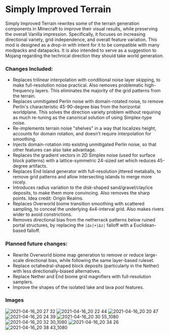# Simply Improved Terrain

Simply Improved Terrain rewrites some of the terrain generation components in Minecraft to improve their visual results, while preserving the overall Vanilla impression. Specifically, it focuses on increasing directional variety, grid independence, and overall feature variation. This mod is designed as a drop-in with intent for it to be compatible with many modpacks and datapacks. It is also intended to serve as a suggestion to Mojang regarding the technical direction they should take world generation.

### Changes Included:

- Replaces trilinear interpolation with conditional noise layer skipping, to make full-resolution noise practical. Also removes problematic high-frequency layers. This eliminates the majority of the grid patterns from the terrain.
- Replaces unmitigated Perlin noise with domain-rotated noise, to remove Perlin's characteristic 45-90-degree bias from the horizontal worldplane. This solves the direction variety problem without requiring as much re-tuning as the canonical solution of using Simplex-type noise.
- Re-implements terrain noise "shelves" in a way that localizes height, accounts for domain rotation, and doesn't require interpolation for smoothing.
- Injects domain-rotation into existing unmitigated Perlin noise, so that other features can also take advantage.
- Replaces the gradient vectors in 2D Simplex noise (used for surface block patterns) with a lattice-symmetric 24-sized set which reduces 45-degree artifacts.
- Replaces End Island generator with full-resolution jittered metaballs, to remove grid patterns and allow intersecting islands to merge more nicely.
- Introduces radius variation to the disk-shaped sand/gravel/clay/ice deposits, to make them more convincing. Also removes the sharp points. Idea credit: Origin Realms.
- Replaces Overworld biome transition smoothing with scattered sampling, to conceal the underlying 4x4-interval grid. Also makes rivers wider to avoid constrictions.
- Removes directional bias from the netherrack patterns below ruined portal structures, by replacing the `|Δx|+|Δz|` falloff with a Euclidean-based falloff.

### Planned future changes:

- Rewrite Overworld biome map generation to remove or reduce large-scale directional bias, while following the same layer-based ruleset.
- Replace octahedral-shaped block deposits (particularly in the Nether) with less directionally-biased alternatives.
- Replace Nether and End biome grid magnifiers with full-resolution samplers.
- Improve the shapes of the isolated lake and lava pool features.

### Images

![2021-04-16_20 27 32](https://user-images.githubusercontent.com/8829856/115096752-73fb7400-9ef4-11eb-8dc9-e6347c963d5e.png)
![2021-04-16_20 22 44](https://user-images.githubusercontent.com/8829856/115096627-fd5e7680-9ef3-11eb-834f-55f6f5c4e8c8.png)
![2021-04-16_20 20 47](https://user-images.githubusercontent.com/8829856/115096624-f9caef80-9ef3-11eb-8fd0-b7b0bf8ce9ac.png)
![2021-04-16_20 24 39](https://user-images.githubusercontent.com/8829856/115096631-ffc0d080-9ef3-11eb-8455-2f71ee012821.png)
![2021-04-16_20 30 55_1080](https://user-images.githubusercontent.com/8829856/115096694-4282a880-9ef4-11eb-8734-7bfa6853adaa.png)
![2021-04-16_20 32 30_1080](https://user-images.githubusercontent.com/8829856/115096698-43b3d580-9ef4-11eb-8daa-1d23c15653ed.png)
![2021-04-16_20 34 26](https://user-images.githubusercontent.com/8829856/115096703-48788980-9ef4-11eb-9456-d29c2596ea9a.png)
![2021-04-16_20 38 43_1080](https://user-images.githubusercontent.com/8829856/115096735-6219d100-9ef4-11eb-8ded-8aa2bfc45607.png)